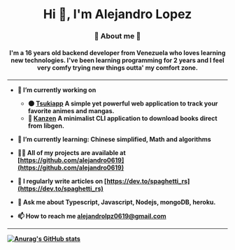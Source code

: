 <h1 align="center">Hi 👋, I'm Alejandro Lopez</h1>
<h3 align="center"> 💫 About me 💫 </h3>
<h4 align="center ">I'm a 16 years old backend developer from Venezuela who loves learning new technologies. I've been learning programming for 2 years and I feel very comfy trying new things outta' my comfort zone. <h4>

----
- 🔭 I’m currently working on 
  -  🌑 [Tsukiapp](https://github.com/orgs/Tsukiapp/) A simple yet powerful web application to track your favorite animes and mangas.
  -  🧨 [Kanzen](https://github.com/alejandro0619/Kanzen-CLI) A minimalist CLI application to download books direct from libgen.

- 🌱 I’m currently learning: **Chinese simplified, Math and algorithms**
- 👨‍💻 All of my projects are available at [https://github.com/alejandro0619](https://github.com/alejandro0619)
- 📝 I regularly write articles on [https://dev.to/spaghetti_rs](https://dev.to/spaghetti_rs)
- 💬 Ask me about **Typescript, Javascript, Nodejs, mongoDB, heroku.**
- 📫 How to reach me **alejandrolpz0619@gmail.com**

----
[![Anurag's GitHub stats](https://github-readme-stats.vercel.app/api?username=alejandro0619&show_icons=true)](https://github.com/anuraghazra/github-readme-stats)


